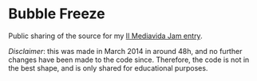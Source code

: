 Bubble Freeze
======

Public sharing of the source for my [II Mediavida Jam entry](http://sergilazaro.itch.io/bubble_freeze).

*Disclaimer*: this was made in March 2014 in around 48h, and no further changes have been made to the code since. Therefore, the code is not in the best shape, and is only shared for educational purposes.
